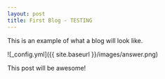 ```yaml
---
layout: post
title: First Blog - TESTING
---
```


This is an example of what a blog will look like.

![_config.yml]({{ site.baseurl }}/images/answer.png)

This post will be awesome!

